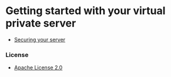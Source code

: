 # Getting started with your virtual private server

  - [Securing your server](../master/Secure.md)
  
  
 ### License
   - [Apache License 2.0](./LICENSE)
